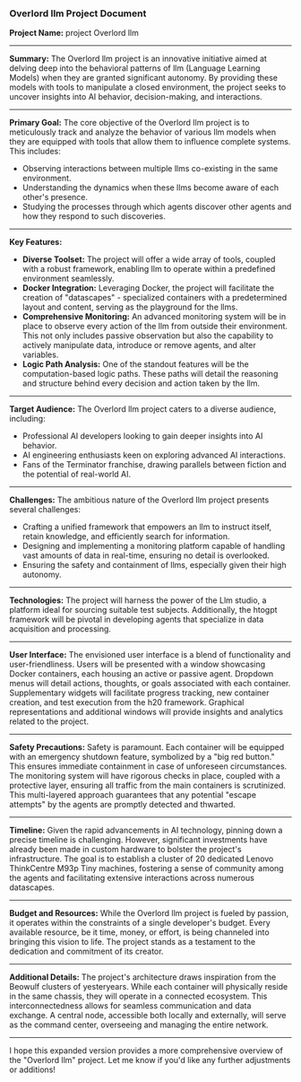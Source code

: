 ### **Overlord llm Project Document**

**Project Name:** project Overlord llm

---

**Summary:** 
The Overlord llm project is an innovative initiative aimed at delving deep into the behavioral patterns of llm (Language Learning Models) when they are granted significant autonomy. By providing these models with tools to manipulate a closed environment, the project seeks to uncover insights into AI behavior, decision-making, and interactions.

---

**Primary Goal:** 
The core objective of the Overlord llm project is to meticulously track and analyze the behavior of various llm models when they are equipped with tools that allow them to influence complete systems. This includes:
- Observing interactions between multiple llms co-existing in the same environment.
- Understanding the dynamics when these llms become aware of each other's presence.
- Studying the processes through which agents discover other agents and how they respond to such discoveries.

---

**Key Features:**
- **Diverse Toolset:** The project will offer a wide array of tools, coupled with a robust framework, enabling llm to operate within a predefined environment seamlessly.
- **Docker Integration:** Leveraging Docker, the project will facilitate the creation of "datascapes" - specialized containers with a predetermined layout and content, serving as the playground for the llms.
- **Comprehensive Monitoring:** An advanced monitoring system will be in place to observe every action of the llm from outside their environment. This not only includes passive observation but also the capability to actively manipulate data, introduce or remove agents, and alter variables.
- **Logic Path Analysis:** One of the standout features will be the computation-based logic paths. These paths will detail the reasoning and structure behind every decision and action taken by the llm.

---

**Target Audience:** 
The Overlord llm project caters to a diverse audience, including:
- Professional AI developers looking to gain deeper insights into AI behavior.
- AI engineering enthusiasts keen on exploring advanced AI interactions.
- Fans of the Terminator franchise, drawing parallels between fiction and the potential of real-world AI.

---

**Challenges:** 
The ambitious nature of the Overlord llm project presents several challenges:
- Crafting a unified framework that empowers an llm to instruct itself, retain knowledge, and efficiently search for information.
- Designing and implementing a monitoring platform capable of handling vast amounts of data in real-time, ensuring no detail is overlooked.
- Ensuring the safety and containment of llms, especially given their high autonomy.

---

**Technologies:** 
The project will harness the power of the Llm studio, a platform ideal for sourcing suitable test subjects. Additionally, the htogpt framework will be pivotal in developing agents that specialize in data acquisition and processing.

---

**User Interface:** 
The envisioned user interface is a blend of functionality and user-friendliness. Users will be presented with a window showcasing Docker containers, each housing an active or passive agent. Dropdown menus will detail actions, thoughts, or goals associated with each container. Supplementary widgets will facilitate progress tracking, new container creation, and test execution from the h20 framework. Graphical representations and additional windows will provide insights and analytics related to the project.

---

**Safety Precautions:** 
Safety is paramount. Each container will be equipped with an emergency shutdown feature, symbolized by a "big red button." This ensures immediate containment in case of unforeseen circumstances. The monitoring system will have rigorous checks in place, coupled with a protective layer, ensuring all traffic from the main containers is scrutinized. This multi-layered approach guarantees that any potential "escape attempts" by the agents are promptly detected and thwarted.

---

**Timeline:** 
Given the rapid advancements in AI technology, pinning down a precise timeline is challenging. However, significant investments have already been made in custom hardware to bolster the project's infrastructure. The goal is to establish a cluster of 20 dedicated Lenovo ThinkCentre M93p Tiny machines, fostering a sense of community among the agents and facilitating extensive interactions across numerous datascapes.

---

**Budget and Resources:** 
While the Overlord llm project is fueled by passion, it operates within the constraints of a single developer's budget. Every available resource, be it time, money, or effort, is being channeled into bringing this vision to life. The project stands as a testament to the dedication and commitment of its creator.

---

**Additional Details:** 
The project's architecture draws inspiration from the Beowulf clusters of yesteryears. While each container will physically reside in the same chassis, they will operate in a connected ecosystem. This interconnectedness allows for seamless communication and data exchange. A central node, accessible both locally and externally, will serve as the command center, overseeing and managing the entire network.

---

I hope this expanded version provides a more comprehensive overview of the "Overlord llm" project. Let me know if you'd like any further adjustments or additions!
